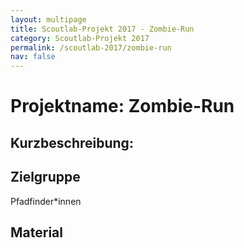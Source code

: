 ```yaml
---
layout: multipage
title: Scoutlab-Projekt 2017 - Zombie-Run
category: Scoutlab-Projekt 2017
permalink: /scoutlab-2017/zombie-run
nav: false
---
```

# Projektname: Zombie-Run        

## Kurzbeschreibung:


## Zielgruppe

Pfadfinder*innen

## Material
